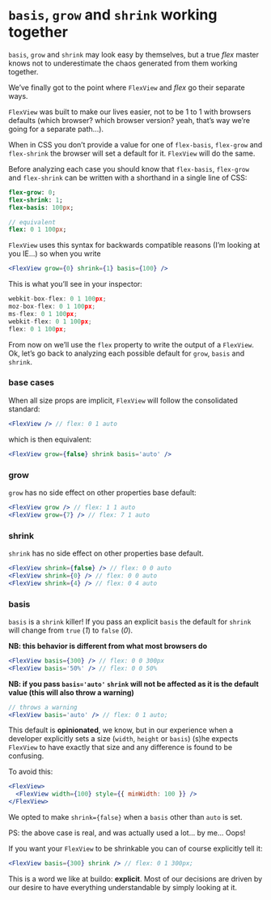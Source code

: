 # `basis`, `grow` and `shrink` working together

`basis`, `grow` and `shrink` may look easy by themselves, but a true _flex_ master knows not to underestimate the chaos generated from them working together.

We’ve finally got to the point where `FlexView` and _flex_ go their separate ways.

`FlexView` was built to make our lives easier, not to be 1 to 1 with browsers defaults (which browser? which browser version? yeah, that’s way we’re going for a separate path...).

When in CSS you don’t provide a value for one of `flex-basis`, `flex-grow` and `flex-shrink` the browser will set a default for it. `FlexView` will do the same.

Before analyzing each case you should know that `flex-basis`, `flex-grow` and `flex-shrink` can be written with a shorthand in a single line of CSS:

```sass
flex-grow: 0;
flex-shrink: 1;
flex-basis: 100px;

// equivalent
flex: 0 1 100px;
```

`FlexView` uses this syntax for backwards compatible reasons (I’m looking at you IE...) so when you write

```jsx
<FlexView grow={0} shrink={1} basis={100} />
```

This is what you’ll see in your inspector:

```jsx
webkit-box-flex: 0 1 100px;
moz-box-flex: 0 1 100px;
ms-flex: 0 1 100px;
webkit-flex: 0 1 100px;
flex: 0 1 100px;
```

From now on we’ll use the `flex` property to write the output of a `FlexView`.
Ok, let’s go back to analyzing each possible default for `grow`, `basis` and `shrink`.


### base cases

When all size props are implicit, `FlexView` will follow the consolidated standard:

```jsx
<FlexView /> // flex: 0 1 auto
```

which is then equivalent:

```jsx
<FlexView grow={false} shrink basis='auto' />
```

### grow

`grow` has no side effect on other properties base default:

```jsx
<FlexView grow /> // flex: 1 1 auto
<FlexView grow={7} /> // flex: 7 1 auto
```

### shrink

`shrink` has no side effect on other properties base default.

```jsx
<FlexView shrink={false} /> // flex: 0 0 auto
<FlexView shrink={0} /> // flex: 0 0 auto
<FlexView shrink={4} /> // flex: 0 4 auto
```

### basis

`basis` is a `shrink` killer! If you pass an explicit `basis` the default for `shrink` will change from `true` (_1_) to `false` (_0_).

**NB: this behavior is different from what most browsers do**

```jsx
<FlexView basis={300} /> // flex: 0 0 300px
<FlexView basis='50%' /> // flex: 0 0 50%
```

**NB: if you pass `basis='auto'` `shrink` will not be affected as it is the default value (this will also throw a warning)**


```jsx
// throws a warning
<FlexView basis='auto' /> // flex: 0 1 auto;
```

This default is **opinionated**, we know, but in our experience when a developer explicitly sets a size (`width`, `height` or `basis`) (s)he expects `FlexView` to have exactly that size and any difference is found to be confusing.

To avoid this:

```jsx
<FlexView>
  <FlexView width={100} style={{ minWidth: 100 }} />
</FlexView>
```

We opted to make `shrink={false}` when a `basis` other than `auto` is set.

PS: the above case is real, and was actually used a lot... by me... Oops!

If you want your `FlexView` to be shrinkable you can of course explicitly tell it:

```jsx
<FlexView basis={300} shrink /> // flex: 0 1 300px;
```

This is a word we like at buildo: **explicit**. Most of our decisions are driven by our desire to have everything understandable by simply looking at it.



